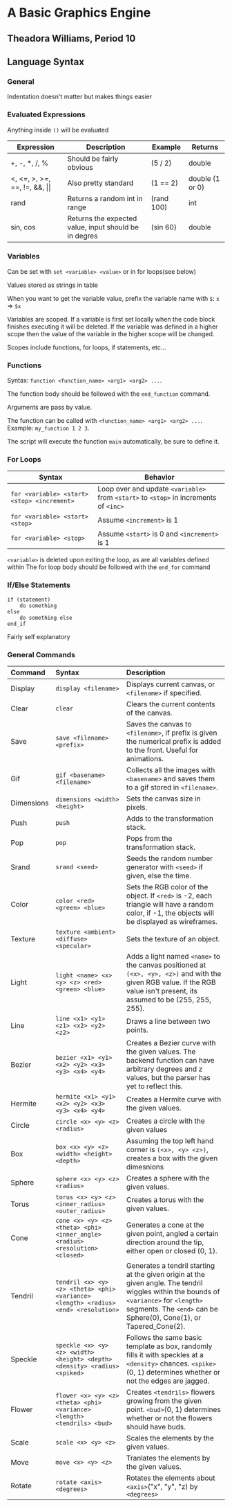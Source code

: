 # A Basic Graphics Engine

## Theadora Williams, Period 10

## Language Syntax

### General

Indentation doesn't matter but makes things easier

### Evaluated Expressions

Anything inside `()` will be evaluated

| Expression                     | Description                                           | Example    | Returns         |
|--------------------------------|-------------------------------------------------------|------------|-----------------|
| +, -, *, /, %                  | Should be fairly obvious                              | (5 / 2)    | double          |
| <, <=, >, >=, ==, !=, &&, \|\| | Also pretty standard                                  | (1 == 2)   | double (1 or 0) |
| rand                           | Returns a random int in range                         | (rand 100) | int             |
| sin, cos                       | Returns the expected value, input should be in degres | (sin 60)   | double          |

### Variables

Can be set with `set <variable> <value>` or in for loops(see below)

Values stored as strings in table

When you want to get the variable value, prefix the variable name with `$`: `x` => `$x`

Variables are scoped. If a variable is first set locally when the code block finishes executing it will be deleted. If the variable was defined in a higher scope then the value of the variable in the higher scope will be changed.

Scopes include functions, for loops, if statements, etc...

### Functions

Syntax: `function <function_name> <arg1> <arg2> ...`.

The function body should be followed with the `end_function` command.

Arguments are pass by value.

The function can be called with `<function_name> <arg1> <arg2> ...`. Example: `my_function 1 2 3`.

The script will execute the function `main` automatically, be sure to define it.

### For Loops

| Syntax                                      | Behavior                                                                              |
|---------------------------------------------|---------------------------------------------------------------------------------------|
| `for <variable> <start> <stop> <increment>` | Loop over and update `<variable>` from `<start>` to `<stop>` in increments of `<inc>` |
| `for <variable> <start> <stop>`             | Assume `<increment>` is 1                                                             |
| `for <variable> <stop>`                     | Assume `<start>` is 0 and `<increment>` is 1                                          |

`<variable>` is deleted upon exiting the loop, as are all variables defined within
The for loop body should be followed with the `end_for` command

### If/Else Statements
```
if (statement)
	do something
else
	do something else
end_if
```
Fairly self explanatory

### General Commands
| Command    | Syntax                                                                              | Description                                                                                                                                                                                                    |
|:-----------|:------------------------------------------------------------------------------------|:---------------------------------------------------------------------------------------------------------------------------------------------------------------------------------------------------------------|
| Display    | `display <filename>`                                                                | Displays current canvas, or `<filename>` if specified.                                                                                                                                                         |
| Clear      | `clear`                                                                             | Clears the current contents of the canvas.                                                                                                                                                                     |
| Save       | `save <filename> <prefix>`                                                          | Saves the canvas to `<filename>`, if prefix is given the numerical prefix is added to the front. Useful for animations.                                                                                        |
| Gif        | `gif <basename> <filename>`                                                         | Collects all the images with `<basename>` and saves them to a gif stored in `<filename>`.                                                                                                                      |
| Dimensions | `dimensions <width> <height>`                                                       | Sets the canvas size in pixels.                                                                                                                                                                                |
| Push       | `push`                                                                              | Adds to the transformation stack.                                                                                                                                                                              |
| Pop        | `pop`                                                                               | Pops from the transformation stack.                                                                                                                                                                            |
| Srand      | `srand <seed>`                                                                      | Seeds the random number generator with `<seed>` if given, else the time.                                                                                                                                       |
| Color      | `color <red> <green> <blue>`                                                        | Sets the RGB color of the object. If `<red>` is -2, each triangle will have a random color, if -1, the objects will be displayed as wireframes.                                                                |
| Texture    | `texture <ambient> <diffuse> <specular>`                                            | Sets the texture of an object.                                                                                                                                                                                 |
| Light      | `light <name> <x> <y> <z> <red> <green> <blue>`                                     | Adds a light named `<name>` to the canvas positioned at `(<x>, <y>, <z>)` and with the given RGB value. If the RGB value isn't present, its assumed to be (255, 255, 255).                                     |
| Line       | `line <x1> <y1> <z1> <x2> <y2> <z2>`                                                | Draws a line between two points.                                                                                                                                                                               |
| Bezier     | `bezier <x1> <y1> <x2> <y2> <x3> <y3> <x4> <y4>`                                    | Creates a Bezier curve with the given values. The backend function can have arbitrary degrees and z values, but the parser has yet to reflect this.                                                            |
| Hermite    | `hermite <x1> <y1> <x2> <y2> <x3> <y3> <x4> <y4>`                                   | Creates a Hermite curve with the given values.                                                                                                                                                                 |
| Circle     | `circle <x> <y> <z> <radius>`                                                       | Creates a circle with the given values                                                                                                                                                                         |
| Box        | `box <x> <y> <z> <width> <height> <depth>`                                          | Assuming the top left hand corner is `(<x>, <y> <z>)`, creates a box with the given dimesnions                                                                                                                 |
| Sphere     | `sphere <x> <y> <z> <radius>`                                                       | Creates a sphere with the given values.                                                                                                                                                                        |
| Torus      | `torus <x> <y> <z> <inner_radius> <outer_radius>`                                   | Creates a torus with the given values.                                                                                                                                                                         |
| Cone       | `cone <x> <y> <z> <theta> <phi> <inner_angle> <radius> <resolution> <closed>`       | Generates a cone at the given point, angled a certain direction around the tip, either open or closed (0, 1).                                                                                                  |
| Tendril    | `tendril <x> <y> <z> <theta> <phi> <variance> <length> <radius> <end> <resolution>` | Generates a tendril starting at the given origin at the given angle. The tendril wiggles within the bounds of `<variance>` for `<length>` segments. The `<end>` can be Sphere(0), Cone(1), or Tapered_Cone(2). |
| Speckle    | `speckle <x> <y> <z> <width> <height> <depth> <density> <radius> <spiked>`          | Follows the same basic template as box, randomly fills it with speckles at a `<density>` chances. `<spike>`(0, 1) determines whether or not the edges are jagged.                                              |
| Flower     | `flower <x> <y> <z> <theta> <phi> <variance> <length> <tendrils> <bud>`             | Creates `<tendrils>` flowers growing from the given point. `<bud>`(0, 1) determines whether or not the flowers should have buds.                                                                               |
| Scale      | `scale <x> <y> <z>`                                                                 | Scales the elements by the given values.                                                                                                                                                                       |
| Move       | `move <x> <y> <z>`                                                                  | Tranlates the elements by the given values.                                                                                                                                                                    |
| Rotate     | `rotate <axis> <degrees>`                                                           | Rotates the elements about `<axis>`("x", "y", "z) by `<degrees>`                                                                                                                                               |

